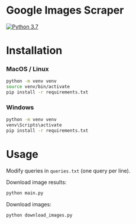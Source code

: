 # Google Images Scraper
[![Python 3.7](https://img.shields.io/badge/python-3.7-blue.svg)](https://www.python.org/downloads/release/python-374/)

# Installation

### MacOS / Linux
```bash
python -m venv venv
source venv/bin/activate
pip install -r requirements.txt
```

### Windows
```bash
python -m venv venv
venv\Scripts\activate
pip install -r requirements.txt
```

# Usage
Modify queries in `queries.txt` (one query per line).

Download image results:
```bash
python main.py
```

Download images:
```bash
python download_images.py
```